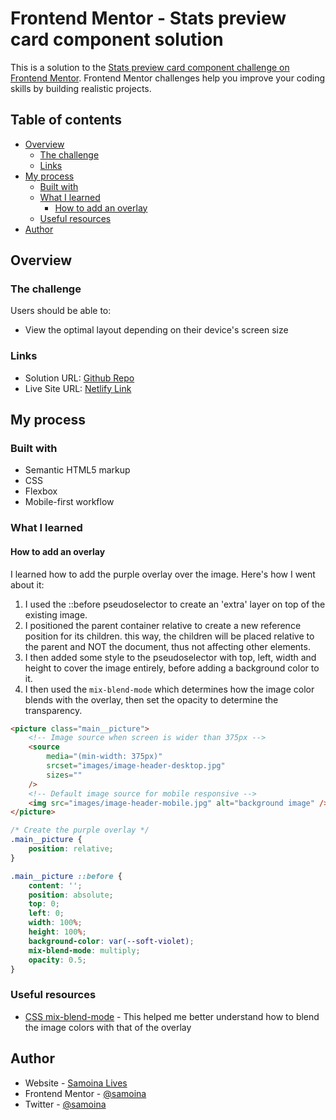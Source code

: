 # Frontend Mentor - Stats preview card component solution

This is a solution to the [Stats preview card component challenge on Frontend Mentor](https://www.frontendmentor.io/challenges/stats-preview-card-component-8JqbgoU62). Frontend Mentor challenges help you improve your coding skills by building realistic projects.

## Table of contents

- [Overview](#overview)
  - [The challenge](#the-challenge)
  - [Links](#links)
- [My process](#my-process)
  - [Built with](#built-with)
  - [What I learned](#what-i-learned)
    - [How to add an overlay](#how-to-add-an-overlay)
  - [Useful resources](#useful-resources)
- [Author](#author)

## Overview

### The challenge

Users should be able to:

- View the optimal layout depending on their device's screen size

### Links

- Solution URL: [Github Repo](https://github.com/samoina/stats-preview-card)
- Live Site URL: [Netlify Link](https://samoina-stats-preview-card.netlify.app/)

## My process

### Built with

- Semantic HTML5 markup
- CSS
- Flexbox
- Mobile-first workflow

### What I learned

#### How to add an overlay

I learned how to add the purple overlay over the image. Here's how I went about it:

1. I used the ::before pseudoselector to create an 'extra' layer on top of the existing image.
2. I positioned the parent container relative to create a new reference position for its children. this way, the children will be placed relative to the parent and NOT the document, thus not affecting other elements.
3. I then added some style to the pseudoselector with top, left, width and height to cover the image entirely, before adding a background color to it.
4. I then used the `mix-blend-mode` which determines how the image color blends with the overlay, then set the opacity to determine the transparency.

```html
<picture class="main__picture">
	<!-- Image source when screen is wider than 375px -->
	<source
		media="(min-width: 375px)"
		srcset="images/image-header-desktop.jpg"
		sizes=""
	/>
	<!-- Default image source for mobile responsive -->
	<img src="images/image-header-mobile.jpg" alt="background image" />
</picture>
```

```css
/* Create the purple overlay */
.main__picture {
	position: relative;
}

.main__picture ::before {
	content: '';
	position: absolute;
	top: 0;
	left: 0;
	width: 100%;
	height: 100%;
	background-color: var(--soft-violet);
	mix-blend-mode: multiply;
	opacity: 0.5;
}
```

### Useful resources

- [CSS mix-blend-mode](https://developer.mozilla.org/en-US/docs/Web/CSS/mix-blend-mode) - This helped me better understand how to blend the image colors with that of the overlay

## Author

- Website - [Samoina Lives](https://samoinalives.wordpress.com/)
- Frontend Mentor - [@samoina](https://www.frontendmentor.io/profile/samoina)
- Twitter - [@samoina](https://www.twitter.com/samoina)
